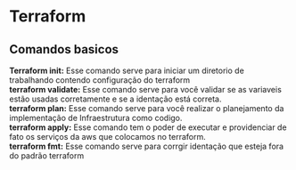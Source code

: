 # Terraform #

## Comandos basicos ##

**Terraform init:** Esse comando serve para iniciar um diretorio de trabalhando contendo configuração do terraform  
**terraform validate:** Esse comando serve para você validar se as variaveis estão usadas corretamente e se a identação está correta.  
**terraform plan:** Esse comando serve para você realizar o planejamento da implementação de Infraestrutura como codigo.  
**terraform apply:** Esse comando tem o poder de executar e providenciar de fato os serviços da aws que colocamos no terraform.   
**terraform fmt:** Esse comando serve para corrgir identação que esteja fora do padrão terraform
